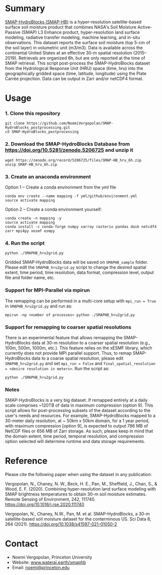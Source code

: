 # Summary
[SMAP-HydroBlocks (SMAP-HB)](https://waterai.earth/smaphb/) is a hyper-resolution satellite-based surface soil moisture product that combines NASA's Soil Moisture Active-Passive (SMAP) L3 Enhance product, hyper-resolution land surface modeling, radiative transfer modeling, machine learning, and in-situ observations. This dataset reports the surface soil moisture (top 5-cm of the soil layer) in volumetric unit (m3/m3). Data is available across the continental United States at an effective 30-m spatial resolution (2015–2019). Retrievals are organized 6h, but are only reported at the time of SMAP retrieval. This script post-process the SMAP-HydroBlocks dataset from the Hydrological Response Unit (HRU) space (time, hru) into the geographically gridded space (time, latitude, longitude) using the Plate Carrée projection. Data can be output in Zarr and/or netCDF4 format. 

# Usage

### 1. Clone this repository
```
git clone https://github.com/NoemiVergopolan/SMAP-HydroBlocks_postprocessing.git
cd SMAP-HydroBlocks_postprocessing
```

### 2. Download the SMAP-HydroBlocks Database from https://doi.org/10.5281/zenodo.5206725 and unzip it
```
wget https://zenodo.org/record/5206725/files/SMAP-HB_hru_6h.zip
unzip SMAP-HB_hru_6h.zip
```

### 3. Create an anaconda environment

Option 1 – Create a conda environment from the yml file
```
conda env create --name mapping -f yml/github/environment.yml
source activate mapping
```

Option 2 – Create a conda environment yourself:
```
conda create -n mapping -y
source activate mapping
conda install -c conda-forge numpy xarray rasterio pandas dask netcdf4 zarr mpi4py xesmf esmpy
```

### 4. Run the script
```
python ./SMAPHB_hru2grid.py
```

Gridded SMAP-HydroBlocks data will be saved on ```SMAPHB_sample``` folder. Please edit the ```SMAPHB_hru2grid.py``` script to change the desired spatial extent, time period, time resolution, data format, compression level, output file and folder name, etc.



### Support for MPI-Parallel via mpirun
The remapping can be performed in a multi-core setup with ```mpi_run = True``` in ```SMAPHB_hru2grid.py``` and run as:
```
mpirun -np <number of processes> python ./SMAPHB_hru2grid.py
```


### Support for remapping to coarser spatial resolutions
There is an experimental feature that allows remapping the SMAP-HydroBlocks data at 30-m resolution to a coarser spatial resolution (e.g., 100m, 500m, 1000m, etc.). This feature relies on the xESMF library, which currently does not provide MPI parallel support. Thus, to remap SMAP-HydroBlocks data to a coarse spatial resolution, please edit ```SMAPHB_hru2grid.py``` and set ```mpi_run = False``` and  ```final_spatial_resolution = <desire resolution in meters>```. Run the script as:
```
python ./SMAPHB_hru2grid.py
```

### Notes
SMAP-HydroBlocks is a very big dataset. If remapped entirely at a daily scale comprises ~120TB of data in maximum compression (option 9). This script allows for post-processing subsets of the dataset according to the user's needs and resources. For example, SMAP-HydroBlocks mapped to a 30-meter daily resolution, at ~ 50km x 50km domain, for a 1 year period, with maximum compression [option 9], is expected to output 786 MB of NetCDF files or 656 MB of Zarr storage. As such, please keep in mind that the domain extent, time period, temporal resolution, and compression option selected will determine runtime and data storage requirements.


# Reference

Please cite the following paper when using the dataset in any publication:

Vergopolan, N., Chaney, N. W., Beck, H. E., Pan, M., Sheffield, J., Chan, S., & Wood, E. F. (2020). Combining hyper-resolution land surface modeling with SMAP brightness temperatures to obtain 30-m soil moisture estimates. Remote Sensing of Environment, 242, 111740. https://doi.org/10.1016/j.rse.2020.111740

Vergopolan, N., Chaney, N.W., Pan, M. et al. SMAP-HydroBlocks, a 30-m satellite-based soil moisture dataset for the conterminous US. Sci Data 8, 264 (2021). https://doi.org/10.1038/s41597-021-01050-2


# Contact
 - Noemi Vergopolan, Princeton University
 - Website: www.waterai.earth/smaphb
 - Email: noemi@princeton.edu
